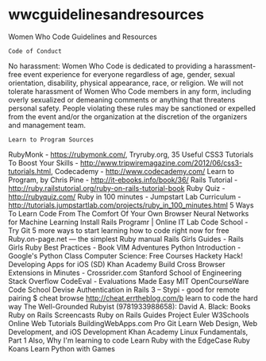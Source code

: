 wwcguidelinesandresources
=========================

Women Who Code Guidelines and Resources

    Code of Conduct 

No harassment: Women Who Code is dedicated to providing a harassment-free event experience for everyone regardless of age, gender, sexual orientation, disability, physical appearance, race, or religion. We will not tolerate harassment of Women Who Code members in any form, including overly sexualized or demeaning comments or anything that threatens personal safety. People violating these rules may be sanctioned or expelled from the event and/or the organization at the discretion of the organizers and management team.
    

    Learn to Program Sources
RubyMonk - https://rubymonk.com/,
Tryruby.org,
35 Useful CSS3 Tutorials To Boost Your Skills - http://www.tripwiremagazine.com/2012/06/css3-tutorials.html,
Codecademy - http://www.codecademy.com/
Learn to Program, by Chris Pine - http://it-ebooks.info/book/36/
Rails Tutorial - http://ruby.railstutorial.org/ruby-on-rails-tutorial-book
Ruby Quiz - http://rubyquiz.com/
Ruby in 100 minutes - Jumpstart Lab Curriculum - http://tutorials.jumpstartlab.com/projects/ruby_in_100_minutes.html
5 Ways To Learn Code From The Comfort Of Your Own Browser
Neural Networks for Machine Learning
Install Rails
Programr | Online IT Lab
Code School - Try Git
5 more ways to start learning how to code right now for free
Ruby.on-page.net — the simplest Ruby manual
Rails Girls Guides - Rails Girls
Ruby Best Practices - Book
VIM Adventures
Python Introduction - Google's Python Class
Computer Science: Free Courses
Hackety Hack!
Developing Apps for iOS (SD)
Khan Academy
Build Cross Browser Extensions in Minutes - Crossrider.com
Stanford School of Engineering
Stack Overflow
CodeEval - Evaluations Made Easy
MIT OpenCourseWare
Code School
Devise Authentication in Rails 3 –
Stypi - good for remote pairing
$ cheat browse http://cheat.errtheblog.com/b
learn to code the hard way
The Well-Grounded Rubyist (9781933988658): David A. Black: Books
Ruby on Rails Screencasts
Ruby on Rails Guides
Project Euler
W3Schools Online Web Tutorials
BuildingWebApps.com
Pro Git
Learn Web Design, Web Development, and iOS Development
Khan Academy
Linux Fundamentals, Part 1
Also, Why I'm learning to code
Learn Ruby with the EdgeCase Ruby Koans
Learn Python with Games

